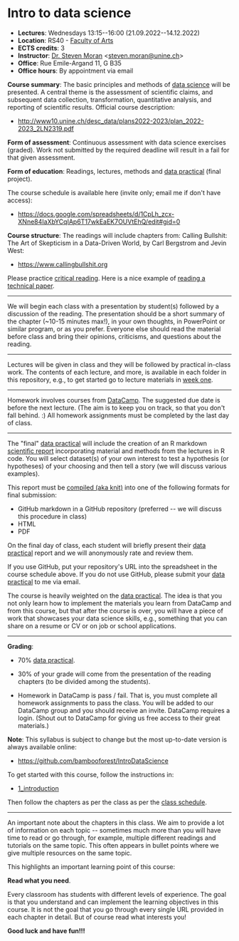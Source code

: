 # Intro to data science

* **Lectures**: Wednesdays 13:15--16:00 (21.09.2022--14.12.2022)
* **Location**: RS40 - [Faculty of Arts](https://goo.gl/maps/ufPzXmoxHDXrbPrx6)
* **ECTS credits**: 3
* **Instructor**: [Dr. Steven Moran](https://www.unine.ch/evolang/home/team/steven-moran.html) \<steven.moran@unine.ch\>
* **Office**: Rue Emile-Argand 11, G B35
* **Office hours**: By appointment via email

**Course summary**: The basic principles and methods of [data science](https://en.wikipedia.org/wiki/Data_science) will be presented. A central theme is the assessment of scientific claims, and subsequent data collection, transformation, quantitative analysis, and reporting of scientific results. Official course description:

* http://www10.unine.ch/desc_data/plans2022-2023/plan_2022-2023_2LN2319.pdf

**Form of assessment**: Continuous assessment with data science exercises (graded). Work not submitted by the required deadline will result in a fail for that given assessment.

**Form of education**: Readings, lectures, methods and [data practical](data_practical.md) (final project).

The course schedule is available here (invite only; email me if don't have access):

* https://docs.google.com/spreadsheets/d/1CpLh_zcx-XNne84IaXbYCqIAp6T17wkEaEK7OUVtEhQ/edit#gid=0

**Course structure**: The readings will include chapters from: Calling Bullshit: The Art of Skepticism in a Data-Driven World, by Carl Bergstrom and Jevin West: 

* https://www.callingbullshit.org

Please practice [critical reading](https://faculty.washington.edu/ebender/critical_reading.pdf). Here is a nice example of [reading a technical paper](https://jofrhwld.github.io/teaching/courses/2022_lin517/reading/). 

***

We will begin each class with a presentation by student(s) followed by a discussion of the reading. The presentation should be a short summary of the chapter (~10-15 minutes max!), in your own thoughts, in PowerPoint or similar program, or as you prefer. Everyone else should read the material before class and bring their opinions, criticisms, and questions about the reading.

***

Lectures will be given in class and they will be followed by practical in-class work. The contents of each lecture, and more, is available in each folder in this repository, e.g., to get started go to lecture materials in [week one](1_introduction).

***

Homework involves courses from [DataCamp](https://www.datacamp.com). The suggested due date is before the next lecture. (The aim is to keep you on track, so that you don't fall behind. :)  All homework assignments must be completed by the last day of class.

***

The "final" [data practical](data_practical.md) will include the creation of an R markdown [scientific report](2_scientific_reports) incorporating material and methods from the lectures in R code. You will select dataset(s) of your own interest to test a hypothesis (or hypotheses) of your choosing and then tell a story (we will discuss various examples). 

This report must be [compiled (aka knit)](https://github.com/bambooforest/IntroDataScience/tree/main/2_writing_scientific_reports#r-markdown-overview) into one of the following formats for final submission:

* GitHub markdown in a GitHub repository (preferred -- we will discuss this procedure in class)
* HTML
* PDF

On the final day of class, each student will briefly present their [data practical](data_practical.md) report and we will anonymously rate and review them.

If you use GitHub, put your repository's URL into the spreadsheet in the course schedule above. If you do not use GitHub, please submit your [data practical](data_practical.md) to me via email.

The course is heavily weighted on the [data practical](data_practical.md). The idea is that you not only learn how to implement the materials you learn from DataCamp and from this course, but that after the course is over, you will have a piece of work that showcases your data science skills, e.g., something that you can share on a resume or CV or on job or school applications.

***

**Grading**: 

* 70% [data practical](data_practical.md).

* 30% of your grade will come from the presentation of the reading chapters (to be divided among the students). 

* Homework in DataCamp is pass / fail. That is, you must complete all homework assignments to pass the class. You will be added to our DataCamp group and you should receive an invite. DataCamp requires a login. (Shout out to DataCamp for giving us free access to their great materials.)

**Note**: This syllabus is subject to change but the most up-to-date version is always available online:

* https://github.com/bambooforest/IntroDataScience

To get started with this course, follow the instructions in:

* [1_introduction](https://github.com/bambooforest/IntroDataScience/tree/main/1_introduction)

Then follow the chapters as per the class as per the [class schedule](https://docs.google.com/spreadsheets/d/1CpLh_zcx-XNne84IaXbYCqIAp6T17wkEaEK7OUVtEhQ/edit?usp=sharing).

***

An important note about the chapters in this class. We aim to provide a lot of information on each topic -- sometimes much more than you will have time to read or go through, for example, multiple different readings and tutorials on the same topic. This often appears in bullet points where we give multiple resources on the same topic.

This highlights an important learning point of this course:

**Read what you need**.

Every classroom has students with different levels of experience. The goal is that you understand and can implement the learning objectives in this course. It is not the goal that you go through every single URL provided in each chapter in detail. But of course read what interests you!

**Good luck and have fun!!!**
